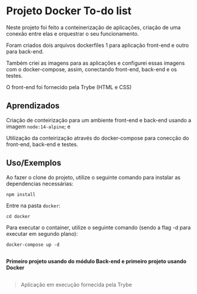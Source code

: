 
# Projeto Docker To-do list 

Neste projeto foi feito a conteinerização de aplicações, criação de uma conexão entre elas e orquestrar o seu funcionamento.

Foram criados dois arquivos dockerfiles 1 para aplicação front-end e outro para back-end.

Também criei as imagens para as aplicações e configurei essas imagens com o docker-compose, assim, conectando front-end, back-end e os testes.

O front-end foi fornecido pela Trybe (HTML e CSS)






## Aprendizados

Criação de conteirização para um ambiente front-end e back-end usando a imagem `node:14-alpine`; e

Utilização da conteirização através do docker-compose para conecção do front-end, back-end e testes.



## Uso/Exemplos
Ao fazer o clone do projeto, utilize o seguinte comando para instalar as dependencias necessárias:

```
npm install
```

Entre na pasta ```docker```:

```
cd docker
```
Para executar o container, utilize o seguinte comando (sendo a flag -d para executar em segundo plano):
```
docker-compose up -d
```

##

#### Primeiro projeto usando do módulo Back-end e primeiro projeto usando Docker

##

> Aplicação em execução fornecida pela Trybe
